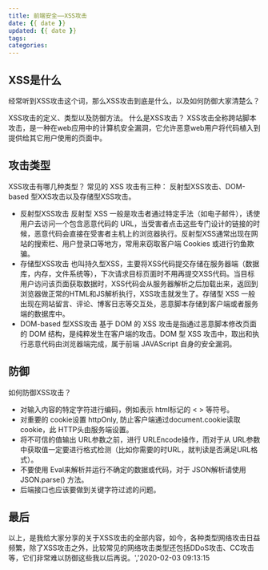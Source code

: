 ```yaml
---
title: 前端安全——XSS攻击
date: {{ date }}
updated: {{ date }}
tags:
categories:
---
```


## XSS是什么
经常听到XSS攻击这个词，那么XSS攻击到底是什么，以及如何防御大家清楚么？

XSS攻击的定义、类型以及防御方法。 什么是XSS攻击？ XSS攻击全称跨站脚本攻击，是一种在web应用中的计算机安全漏洞，它允许恶意web用户将代码植入到提供给其它用户使用的页面中。


## 攻击类型
XSS攻击有哪几种类型？ 常见的 XSS 攻击有三种：
反射型XSS攻击、DOM-based 型XXS攻击以及存储型XSS攻击。 
+ 反射型XSS攻击 反射型 XSS 一般是攻击者通过特定手法（如电子邮件），诱使用户去访问一个包含恶意代码的 URL，当受害者点击这些专门设计的链接的时候，恶意代码会直接在受害者主机上的浏览器执行。反射型XSS通常出现在网站的搜索栏、用户登录口等地方，常用来窃取客户端 Cookies 或进行钓鱼欺骗。 
+ 存储型XSS攻击 也叫持久型XSS，主要将XSS代码提交存储在服务器端（数据库，内存，文件系统等），下次请求目标页面时不用再提交XSS代码。当目标用户访问该页面获取数据时，XSS代码会从服务器解析之后加载出来，返回到浏览器做正常的HTML和JS解析执行，XSS攻击就发生了。存储型 XSS 一般出现在网站留言、评论、博客日志等交互处，恶意脚本存储到客户端或者服务端的数据库中。 
+ DOM-based 型XSS攻击 基于 DOM 的 XSS 攻击是指通过恶意脚本修改页面的 DOM 结构，是纯粹发生在客户端的攻击。DOM 型 XSS 攻击中，取出和执行恶意代码由浏览器端完成，属于前端 JAVAScript 自身的安全漏洞。

 
## 防御
如何防御XSS攻击？
+ 对输入内容的特定字符进行编码，例如表示 html标记的 < > 等符号。 
+ 对重要的 cookie设置 httpOnly, 防止客户端通过document.cookie读取 cookie，此 HTTP头由服务端设置。 
+ 将不可信的值输出 URL参数之前，进行 URLEncode操作，而对于从 URL参数中获取值一定要进行格式检测（比如你需要的时URL，就判读是否满足URL格式）。 
+ 不要使用 Eval来解析并运行不确定的数据或代码，对于 JSON解析请使用 JSON.parse() 方法。 
+  后端接口也应该要做到关键字符过滤的问题。 

## 最后
以上，是我给大家分享的关于XSS攻击的全部内容，如今，各种类型网络攻击日益频繁，除了XSS攻击之外，比较常见的网络攻击类型还包括DDoS攻击、CC攻击等，它们非常难以防御这些我以后再说。','2020-02-03 09:13:15